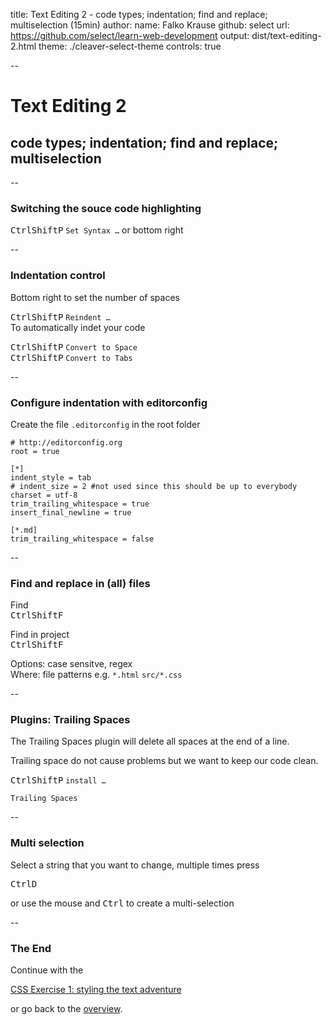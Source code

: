 title: Text Editing 2 - code types; indentation; find and replace; multiselection (15min)
author:
  name: Falko Krause
  github: select
  url: https://github.com/select/learn-web-development
output: dist/text-editing-2.html
theme: ./cleaver-select-theme
controls: true

--
# Text Editing 2

## code types; indentation; find and replace; multiselection

--
### Switching the souce code highlighting
<kbd>Ctrl</kbd><kbd>Shift</kbd><kbd>P</kbd> `Set Syntax …`
or bottom right 

--
### Indentation control
Bottom right to set the number of spaces

<kbd>Ctrl</kbd><kbd>Shift</kbd><kbd>P</kbd> `Reindent …`<br>
To automatically indet your code

<kbd>Ctrl</kbd><kbd>Shift</kbd><kbd>P</kbd> `Convert to Space`<br>
<kbd>Ctrl</kbd><kbd>Shift</kbd><kbd>P</kbd> `Convert to Tabs`

--
### Configure indentation with editorconfig 
Create the file `.editorconfig` in the root folder
```
# http://editorconfig.org
root = true

[*]
indent_style = tab
# indent_size = 2 #not used since this should be up to everybody
charset = utf-8
trim_trailing_whitespace = true
insert_final_newline = true

[*.md]
trim_trailing_whitespace = false
```

--
### Find and replace in (all) files 
Find <br>
<kbd>Ctrl</kbd><kbd>Shift</kbd><kbd>F</kbd>

Find in project <br>
<kbd>Ctrl</kbd><kbd>Shift</kbd><kbd>F</kbd><br>

Options: case sensitve, regex <br>
Where: file patterns e.g. `*.html` `src/*.css`

--
### Plugins: Trailing Spaces
The Trailing Spaces plugin will delete all spaces at the end of a line.

Trailing space do not cause problems but we want to keep our code clean.

<kbd>Ctrl</kbd><kbd>Shift</kbd><kbd>P</kbd> `install …`

`Trailing Spaces`

--
### Multi selection 
Select a string that you want to change, multiple times press

<kbd>Ctrl</kbd><kbd>D</kbd>

or use the mouse and <kbd>Ctrl</kbd> to create a multi-selection

--
### The End
Continue with the

<a href="css-exercise-1.html">CSS Exercise 1: styling the text adventure</a>

or go back to the <a href="https://github.com/select/learn-web-development">overview</a>.
